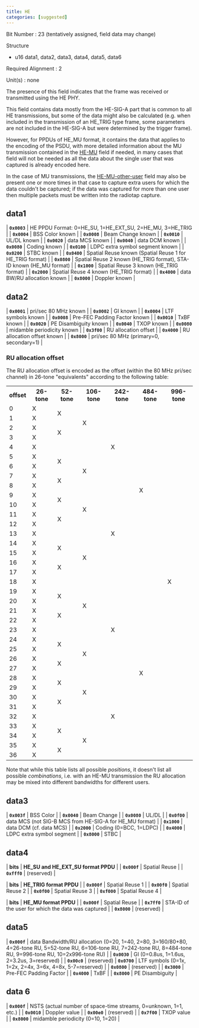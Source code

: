 ```yaml
---
title: HE
categories: [suggested]
---
```

Bit Number
: 23 (tentatively assigned, field data may change)

Structure
  - u16 data1, data2, data3, data4, data5, data6

Required Alignment
: 2

Unit(s)
: none

The presence of this field indicates that the frame was received or
transmitted using the HE PHY.

This field contains data mostly from the HE-SIG-A part that is common
to all HE transmissions, but some of the data might also be calculated
(e.g. when included in the transmission of an HE_TRIG type frame, some
parameters are not included in the HE-SIG-A but were determined by the
trigger frame).

However, for PPDUs of HE_MU format, it contains the data that applies
to the encoding of the PSDU, with more detailed information about the
MU transmission contained in the [HE-MU](HE-MU) field if needed, in
many cases that field will not be needed as all the data about the
single user that was captured is already encoded here.

In the case of MU transmissions, the [HE-MU-other-user](HE-MU-other-user)
field may also be present one or more times in that case to capture extra
users for which the data couldn't be captured; if the data was captured
for more than one user then multiple packets must be written into the
radiotap capture.

## data1

| **`0x0003`** | HE PPDU Format: 0=HE_SU, 1=HE_EXT_SU, 2=HE_MU, 3=HE_TRIG |
| **`0x0004`** | BSS Color known |
| **`0x0008`** | Beam Change known |
| **`0x0010`** | UL/DL known |
| **`0x0020`** | data MCS known |
| **`0x0040`** | data DCM known |
| **`0x0080`** | Coding known |
| **`0x0100`** | LDPC extra symbol segment known |
| **`0x0200`** | STBC known |
| **`0x0400`** | Spatial Reuse known (Spatial Reuse 1 for HE_TRIG format) |
| **`0x0800`** | Spatial Reuse 2 known (HE_TRIG format), STA-ID known (HE_MU format) |
| **`0x1000`** | Spatial Reuse 3 known (HE_TRIG format) |
| **`0x2000`** | Spatial Reuse 4 known (HE_TRIG format) |
| **`0x4000`** | data BW/RU allocation known |
| **`0x8000`** | Doppler known |

## data2

| **`0x0001`** | pri/sec 80 MHz known |
| **`0x0002`** | GI known |
| **`0x0004`** | LTF symbols known |
| **`0x0008`** | Pre-FEC Padding Factor known |
| **`0x0010`** | TxBF known |
| **`0x0020`** | PE Disambiguity known |
| **`0x0040`** | TXOP known |
| **`0x0080`** | midamble periodicity known |
| **`0x3f00`** | RU allocation offset |
| **`0x4000`** | RU allocation offset known |
| **`0x8000`** | pri/sec 80 MHz (primary=0, secondary=1) |

### RU allocation offset

The RU allocation offset is encoded as the offset (within the 80 MHz
pri/sec channel) in 26-tone "equivalents" according to the following table:

<table>
<tr>
<th>offset</th>
<th>26-tone</th>
<th>52-tone</th>
<th>106-tone</th>
<th>242-tone</th>
<th>484-tone</th>
<th>996-tone</th>
</tr>
<tr>
<td>0</td>
<td>X</td>
<td rowspan="2">X</td>
<td rowspan="4">X</td>
<td rowspan="9">X</td>
<td rowspan="18">X</td>
<td rowspan="37">X</td>
</tr>
<tr>
<td>1</td>
<td>X</td>
</tr>
<tr>
<td>2</td>
<td>X</td>
<td rowspan="2">X</td>
</tr>
<tr>
<td>3</td>
<td>X</td>
</tr>
<tr>
<td>4</td>
<td>X</td>
<td></td>
<td></td>
</tr>
<tr>
<td>5</td>
<td>X</td>
<td rowspan="2">X</td>
<td rowspan="4">X</td>
</tr>
<tr>
<td>6</td>
<td>X</td>
</tr>
<tr>
<td>7</td>
<td>X</td>
<td rowspan="2">X</td>
</tr>
<tr>
<td>8</td>
<td>X</td>
</tr>
<tr>
<td>9</td>
<td>X</td>
<td rowspan="2">X</td>
<td rowspan="4">X</td>
<td rowspan="9">X</td>
</tr>
<tr>
<td>10</td>
<td>X</td>
</tr>
<tr>
<td>11</td>
<td>X</td>
<td rowspan="2">X</td>
</tr>
<tr>
<td>12</td>
<td>X</td>
</tr>
<tr>
<td>13</td>
<td>X</td>
<td></td>
<td></td>
</tr>
<tr>
<td>14</td>
<td>X</td>
<td rowspan="2">X</td>
<td rowspan="4">X</td>
</tr>
<tr>
<td>15</td>
<td>X</td>
</tr>
<tr>
<td>16</td>
<td>X</td>
<td rowspan="2">X</td>
</tr>
<tr>
<td>17</td>
<td>X</td>
</tr>
<tr>
<td>18</td>
<td>X</td>
<td></td>
<td></td>
<td></td>
<td></td>
</tr>
<tr>
<td>19</td>
<td>X</td>
<td rowspan="2">X</td>
<td rowspan="4">X</td>
<td rowspan="9">X</td>
<td rowspan="18">X</td>
</tr>
<tr>
<td>20</td>
<td>X</td>
</tr>
<tr>
<td>21</td>
<td>X</td>
<td rowspan="2">X</td>
</tr>
<tr>
<td>22</td>
<td>X</td>
</tr>
<tr>
<td>23</td>
<td>X</td>
<td></td>
<td></td>
</tr>
<tr>
<td>24</td>
<td>X</td>
<td rowspan="2">X</td>
<td rowspan="4">X</td>
</tr>
<tr>
<td>25</td>
<td>X</td>
</tr>
<tr>
<td>26</td>
<td>X</td>
<td rowspan="2">X</td>
</tr>
<tr>
<td>27</td>
<td>X</td>
</tr>
<tr>
<td>28</td>
<td>X</td>
<td rowspan="2">X</td>
<td rowspan="4">X</td>
<td rowspan="9">X</td>
</tr>
<tr>
<td>29</td>
<td>X</td>
</tr>
<tr>
<td>30</td>
<td>X</td>
<td rowspan="2">X</td>
</tr>
<tr>
<td>31</td>
<td>X</td>
</tr>
<tr>
<td>32</td>
<td>X</td>
<td></td>
<td></td>
</tr>
<tr>
<td>33</td>
<td>X</td>
<td rowspan="2">X</td>
<td rowspan="4">X</td>
</tr>
<tr>
<td>34</td>
<td>X</td>
</tr>
<tr>
<td>35</td>
<td>X</td>
<td rowspan="2">X</td>
</tr>
<tr>
<td>36</td>
<td>X</td>
</tr>
</table>

Note that while this table lists all possible *positions*, it doesn't list
all possible *combinations*, i.e. with an HE-MU transmission the RU
allocation may be mixed into different bandwidths for different users.

## data3

| **`0x003f`** | BSS Color |
| **`0x0040`** | Beam Change |
| **`0x0080`** | UL/DL |
| **`0x0f00`** | data MCS (not SIG-B MCS from HE-SIG-A for HE_MU format) |
| **`0x1000`** | data DCM (cf. data MCS) |
| **`0x2000`** | Coding (0=BCC, 1=LDPC) |
| **`0x4000`** | LDPC extra symbol segment |
| **`0x8000`** | STBC |

## data4

| **bits** | **HE_SU and HE_EXT_SU format PPDU** |
| **`0x000f`** | Spatial Reuse |
| **`0xfff0`** | (reserved) |

| **bits** | **HE_TRIG format PPDU** |
| **`0x000f`** | Spatial Reuse 1 |
| **`0x00f0`** | Spatial Reuse 2 |
| **`0x0f00`** | Spatial Reuse 3 |
| **`0xf000`** | Spatial Reuse 4 |

| **bits** | **HE_MU format PPDU** |
| **`0x000f`** | Spatial Reuse |
| **`0x7ff0`** | STA-ID of the user for which the data was captured |
| **`0x8000`** | (reserved) |

## data5

| **`0x000f`** | data Bandwidth/RU allocation (0=20, 1=40, 2=80, 3=160/80+80, 4=26-tone RU, 5=52-tone RU, 6=106-tone RU, 7=242-tone RU, 8=484-tone RU, 9=996-tone RU, 10=2x996-tone RU) |
| **`0x0030`** | GI (0=0.8us, 1=1.6us, 2=3.2us, 3=reserved) |
| **`0x00c0`** | (reserved)
| **`0x0700`** | LTF symbols (0=1x, 1=2x, 2=4x, 3=6x, 4=8x, 5-7=reserved) |
| **`0x0800`** | (reserved) |
| **`0x3000`** | Pre-FEC Padding Factor |
| **`0x4000`** | TxBF |
| **`0x8000`** | PE Disambiguity |

## data 6

| **`0x000f`** | NSTS (actual number of space-time streams, 0=unknown, 1=1, etc.) |
| **`0x0010`** | Doppler value |
| **`0x00e0`** | (reserved) |
| **`0x7f00`** | TXOP value |
| **`0x8000`** | midamble periodicity (0=10, 1=20) |
